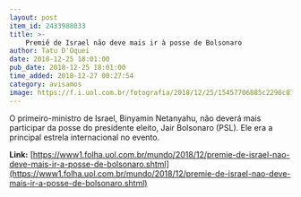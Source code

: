 ```yaml
---
layout: post
item_id: 2433988033
title: >-
    Premiê de Israel não deve mais ir à posse de Bolsonaro
author: Tatu D'Oquei
date: 2018-12-25 18:01:00
pub_date: 2018-12-25 18:01:00
time_added: 2018-12-27 00:27:54
category: avisamos
image: https://f.i.uol.com.br/fotografia/2018/12/25/15457706885c2296c073bc7_1545770688_3x2_rt.jpg
---
```


O primeiro-ministro de Israel, Binyamin Netanyahu, não deverá mais participar da posse do presidente eleito, Jair Bolsonaro (PSL). Ele era a principal estrela internacional no evento.

**Link:** [https://www1.folha.uol.com.br/mundo/2018/12/premie-de-israel-nao-deve-mais-ir-a-posse-de-bolsonaro.shtml](https://www1.folha.uol.com.br/mundo/2018/12/premie-de-israel-nao-deve-mais-ir-a-posse-de-bolsonaro.shtml)

